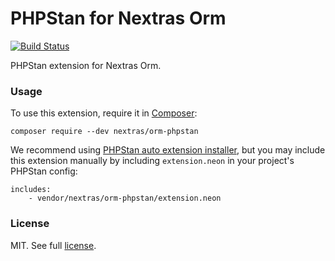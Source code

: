 PHPStan for Nextras Orm
=======================

[![Build Status](https://travis-ci.org/nextras/orm-phpstan.svg?branch=master)](https://travis-ci.org/nextras/orm-phpstan)


PHPStan extension for Nextras Orm.

### Usage

To use this extension, require it in [Composer](https://getcomposer.org/):

```
composer require --dev nextras/orm-phpstan
```

We recommend using [PHPStan auto extension installer](phpstan/extension-installer), but you may include this extension manually by including `extension.neon` in your project's PHPStan config:

```
includes:
	- vendor/nextras/orm-phpstan/extension.neon
```
 
### License

MIT. See full [license](license.md).
